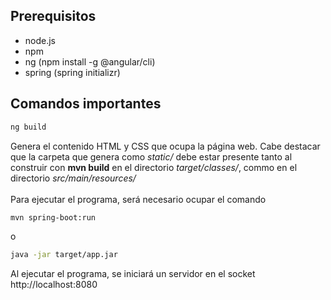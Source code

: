 ## Prerequisitos
* node.js
* npm
* ng (npm install -g @angular/cli)
* spring (spring initializr)

## Comandos importantes
```bash
ng build
```
Genera el contenido HTML y CSS que ocupa la página web. Cabe destacar que la carpeta que genera como *static/* debe estar presente tanto al construir con **mvn build** en el directorio *target/classes/*, commo en el directorio *src/main/resources/*
<br>
<br>
Para ejecutar el programa, será necesario ocupar el comando
```bash
mvn spring-boot:run
```
o
```bash
java -jar target/app.jar
```
Al ejecutar el programa, se iniciará un servidor en el socket http://localhost:8080 